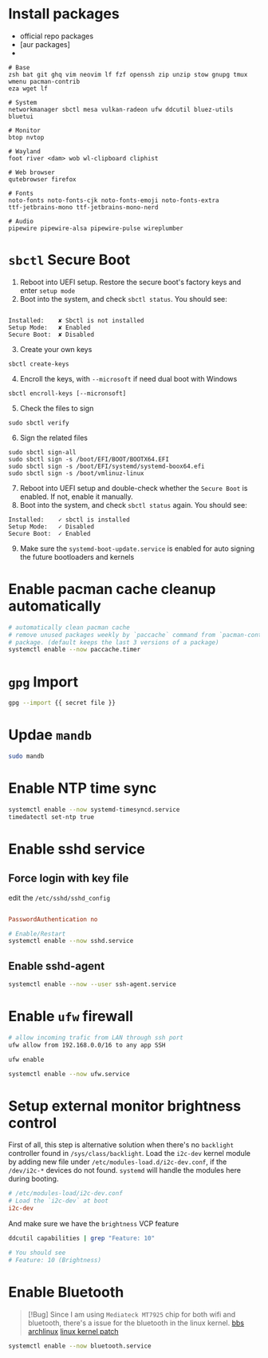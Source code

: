 # Install packages

- official repo packages
- \[aur packages\]
- <source packages>

```
# Base
zsh bat git ghq vim neovim lf fzf openssh zip unzip stow gnupg tmux wmenu pacman-contrib
eza wget lf

# System
networkmanager sbctl mesa vulkan-radeon ufw ddcutil bluez-utils bluetui

# Monitor
btop nvtop

# Wayland
foot river <dam> wob wl-clipboard cliphist

# Web browser
qutebrowser firefox

# Fonts
noto-fonts noto-fonts-cjk noto-fonts-emoji noto-fonts-extra
ttf-jetbrains-mono ttf-jetbrains-mono-nerd

# Audio
pipewire pipewire-alsa pipewire-pulse wireplumber
```

# `sbctl` Secure Boot

1. Reboot into UEFI setup. Restore the secure boot's factory keys and enter `setup mode`
2. Boot into the system, and check `sbctl status`. You should see:

```

Installed:    ✘ Sbctl is not installed
Setup Mode:   ✘ Enabled
Secure Boot:  ✘ Disabled
```

3. Create your own keys

```shell
sbctl create-keys

```

4. Encroll the keys, with `--microsoft` if need dual boot with Windows

```shell
sbctl encroll-keys [--micronsoft]
```

5. Check the files to sign

```shell
sudo sbctl verify
```

6. Sign the related files

```shell
sudo sbctl sign-all
sudo sbctl sign -s /boot/EFI/BOOT/BOOTX64.EFI
sudo sbctl sign -s /boot/EFI/systemd/systemd-boox64.efi
sudo sbctl sign -s /boot/vmlinuz-linux
```

7. Reboot into UEFI setup and double-check whether the `Secure Boot` is enabled. If not, enable it manually.
8. Boot into the system, and check `sbctl status` again. You should see:

```
Installed:    ✓ sbctl is installed
Setup Mode:   ✓ Disabled
Secure Boot:  ✓ Enabled
```

9. Make sure the `systemd-boot-update.service` is enabled for auto signing the future bootloaders and kernels

# Enable pacman cache cleanup automatically

```bash
# automatically clean pacman cache
# remove unused packages weekly by `paccache` command from `pacman-contrib`
# package. (default keeps the last 3 versions of a package)
systemctl enable --now paccache.timer

```

# `gpg` Import

```bash
gpg --import {{ secret file }}
```

# Updae `mandb`

```bash
sudo mandb
```

# Enable NTP time sync

```bash
systemctl enable --now systemd-timesyncd.service
timedatectl set-ntp true
```

# Enable sshd service

## Force login with key file

edit the `/etc/sshd/sshd_config`

```conf

PasswordAuthentication no
```

```bash
# Enable/Restart
systemctl enable --now sshd.service
```

## Enable sshd-agent

```bash
systemctl enable --now --user ssh-agent.service
```

# Enable `ufw` firewall

```bash
# allow incoming trafic from LAN through ssh port
ufw allow from 192.168.0.0/16 to any app SSH

ufw enable

systemctl enable --now ufw.service

```

# Setup external monitor brightness control

First of all, this step is alternative solution when there's no `backlight` controller found in `/sys/class/backlight`.
Load the `i2c-dev` kernel module by adding new file under `/etc/modules-load.d/i2c-dev.conf`, if the `/dev/i2c-*` devices do not found. `systemd` will handle the modules here during booting.

```conf
# /etc/modules-load/i2c-dev.conf
# Load the `i2c-dev` at boot
i2c-dev

```

And make sure we have the `brightness` VCP feature

```bash
ddcutil capabilities | grep "Feature: 10"

# You should see
# Feature: 10 (Brightness)
```

# Enable Bluetooth
> [!Bug] Since I am using `Mediateck MT7925` chip for both wifi and bluetooth, there's a issue for the bluetooth in the linux kernel.
> [bbs archlinux](https://bbs.archlinux.org/viewtopic.php?id=306366)
> [linux kernel patch](https://lists.openwall.net/linux-kernel/2025/06/06/739)

```bash
systemctl enable --now bluetooth.service
```
